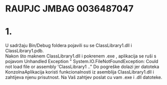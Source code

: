 # RAUPJC JMBAG 0036487047
# 1.
U sadržaju Bin/Debug foldera pojavili su se ClassLibrary1.dll i ClassLibrary1.pdb.  
Nakon što maknem ClassLibrary1.dll i pokrenem .exe , aplikacija se ruši s pojavom Unhandled Exception 
" System.IO.FileNotFoundException: Could not load file or assembly 'ClassLibrary1 .."
Do pogreške dolazi jer datoteka KonzolnaAplikacija koristi funkcionalnosti iz asemblija ClassLibrary1.dll i zahtijeva njenu prisutnost.
Na Vaš zahtjev poslat cu vam .exe i .dll datoteke.
